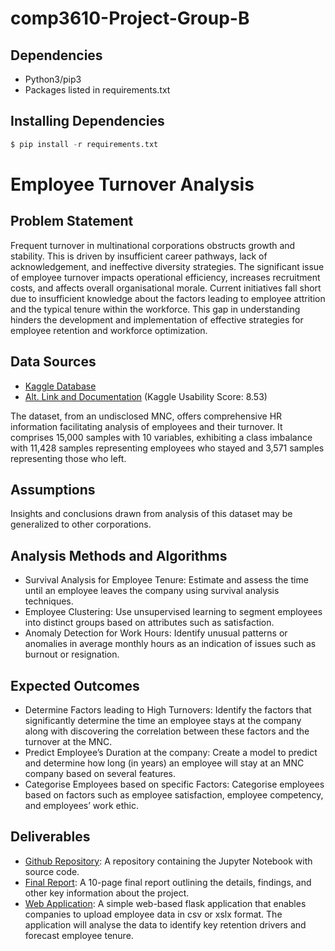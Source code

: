 # comp3610-Project-Group-B

## Dependencies
- Python3/pip3
- Packages listed in requirements.txt

## Installing Dependencies
```python
$ pip install -r requirements.txt
```

# Employee Turnover Analysis

## Problem Statement
Frequent turnover in multinational corporations obstructs growth and stability. This is driven by insufficient career pathways, lack of acknowledgement, and ineffective diversity strategies. The significant issue of employee turnover impacts operational efficiency, increases recruitment costs, and affects overall organisational morale. Current initiatives fall short due to insufficient knowledge about the factors leading to employee attrition and the typical tenure within the workforce. This gap in understanding hinders the development and implementation of effective strategies for employee retention and workforce optimization.

## Data Sources
- [Kaggle Database](https://www.kaggle.com/datasets/kmldas/hr-employee-data-descriptive-analytics/data)
- [Alt. Link and Documentation](https://github.com/ryankarlos/Human-Resource-Analytics/tree/master/Original_Kaggle_Dataset) (Kaggle Usability Score: 8.53)

The dataset, from an undisclosed MNC, offers comprehensive HR information facilitating analysis of employees and their turnover. It comprises 15,000 samples with 10 variables, exhibiting a class imbalance with 11,428 samples representing employees who stayed and 3,571 samples representing those who left.

## Assumptions
Insights and conclusions drawn from analysis of this dataset may be generalized to other corporations.

## Analysis Methods and Algorithms
- Survival Analysis for Employee Tenure: Estimate and assess the time until an employee leaves the company using survival analysis techniques.
- Employee Clustering: Use unsupervised learning to segment employees into distinct groups based on attributes such as satisfaction.
- Anomaly Detection for Work Hours: Identify unusual patterns or anomalies in average monthly hours as an indication of issues such as burnout or resignation.

## Expected Outcomes
- Determine Factors leading to High Turnovers: Identify the factors that significantly determine the time an employee stays at the company along with discovering the correlation between these factors and the turnover at the MNC.
- Predict Employee’s Duration at the company: Create a model to predict and determine how long (in years) an employee will stay at an MNC company based on several features.
- Categorise Employees based on specific Factors: Categorise employees based on factors such as employee satisfaction, employee competency, and employees’ work ethic.

## Deliverables
- [Github Repository](https://github.com/BigDataAnalytics-Group-B/comp3610-Project-Group-B): A repository containing the Jupyter Notebook with source code.
- [Final Report](https://github.com/BigDataAnalytics-Group-B/comp3610-Project-Group-B/blob/main/Group_B_Report.pdf): A 10-page final report outlining the details, findings, and other key information about the project.
- [Web Application](https://comp3610-project-group-b.onrender.com/): A simple web-based flask application that enables companies to upload employee data in csv or xslx format. The application will analyse the data to identify key retention drivers and forecast employee tenure.
